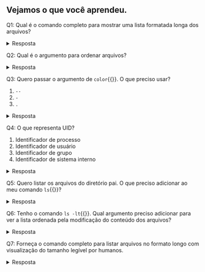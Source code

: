 ## Vejamos o que você aprendeu.

Q1: Qual é o comando completo para mostrar uma lista formatada longa dos arquivos?

<details>
<summary>Resposta</summary>
ls -l
</details>


Q2: Qual é o argumento para ordenar arquivos?

<details>
<summary>Resposta</summary>
S
</details>

Q3: Quero passar o argumento de `color`{{}}. O que preciso usar?

1. `--`
2. `-`
3. `.`

<details>
<summary>Resposta</summary>
Opção 1 --
</details>

Q4: O que representa UID?

1. Identificador de processo
2. Identificador de usuário
3. Identificador de grupo
4. Identificador de sistema interno

<details>
<summary>Resposta</summary>
Opção 2: identificador de usuário
</details>

Q5: Quero listar os arquivos do diretório pai. O que preciso adicionar ao meu comando `ls`{{}}?

<details>
<summary>Resposta</summary>
..
</details>

Q6: Tenho o comando `ls -lt`{{}}. Qual argumento preciso adicionar para ver a lista ordenada pela modificação do conteúdo dos arquivos?

<details>
<summary>Resposta</summary>
u
</details>

Q7: Forneça o comando completo para listar arquivos no formato longo com visualização do tamanho legível por humanos.

<details>
<summary>Resposta</summary>
ls -lh
</details>
